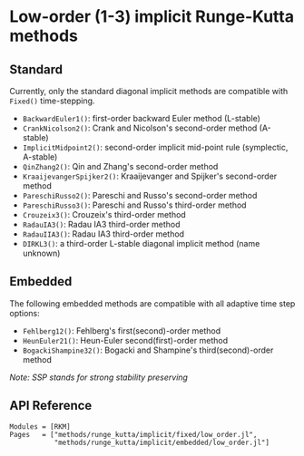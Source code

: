 
# Low-order (1-3) implicit Runge-Kutta methods

## Standard 

Currently, only the standard diagonal implicit methods are compatible with `Fixed()`
time-stepping.

- `BackwardEuler1()`: first-order backward Euler method (L-stable)
- `CrankNicolson2()`: Crank and Nicolson's second-order method (A-stable)
- `ImplicitMidpoint2()`: second-order implicit mid-point rule (symplectic, A-stable)
- `QinZhang2()`: Qin and Zhang's second-order method
- `KraaijevangerSpijker2()`: Kraaijevanger and Spijker's second-order method
- `PareschiRusso2()`: Pareschi and Russo's second-order method
- `PareschiRusso3()`: Pareschi and Russo's third-order method 
- `Crouzeix3()`: Crouzeix's third-order method
- `RadauIA3()`: Radau IA3 third-order method
- `RadauIIA3()`: Radau IA3 third-order method
- `DIRKL3()`: a third-order L-stable diagonal implicit method (name unknown)

## Embedded 

The following embedded methods are compatible with all adaptive time step options:

- `Fehlberg12()`: Fehlberg's first(second)-order method
- `HeunEuler21()`: Heun-Euler second(first)-order method
- `BogackiShampine32()`: Bogacki and Shampine's third(second)-order method

*Note: SSP stands for strong stability preserving*

## API Reference 

```@autodocs
Modules = [RKM]
Pages   = ["methods/runge_kutta/implicit/fixed/low_order.jl", 
           "methods/runge_kutta/implicit/embedded/low_order.jl"]
```
